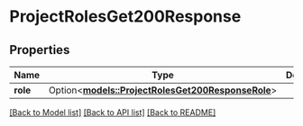 # ProjectRolesGet200Response

## Properties

Name | Type | Description | Notes
------------ | ------------- | ------------- | -------------
**role** | Option<[**models::ProjectRolesGet200ResponseRole**](project_roles_get_200_response_role.md)> |  | [optional]

[[Back to Model list]](../README.md#documentation-for-models) [[Back to API list]](../README.md#documentation-for-api-endpoints) [[Back to README]](../README.md)



